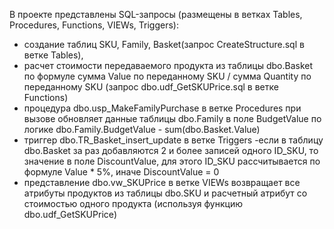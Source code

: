 В проекте представлены SQL-запросы (размещены в ветках Tables, Procedures, Functions, VIEWs, Triggers):
 - создание таблиц SKU, Family, Basket(запрос CreateStructure.sql в ветке Tables),
 - расчет стоимости передаваемого продукта из таблицы dbo.Basket по формуле сумма Value по переданному SKU / сумма Quantity по переданному SKU (запрос dbo.udf_GetSKUPrice.sql в ветке Functions)
 - процедура dbo.usp_MakeFamilyPurchase в ветке Procedures при вызове обновляет данные таблицы dbo.Family в поле BudgetValue по логике  dbo.Family.BudgetValue - sum(dbo.Basket.Value)
 - триггер dbo.TR_Basket_insert_update в ветке Triggers -если в таблицу dbo.Basket за раз добавляются 2 и более записей одного ID_SKU, то значение в поле DiscountValue, для этого ID_SKU рассчитывается по формуле Value * 5%, иначе DiscountValue = 0
 - представление dbo.vw_SKUPrice в ветке VIEWs возвращает все атрибуты продуктов из таблицы dbo.SKU и расчетный атрибут со стоимостью одного продукта (используя функцию dbo.udf_GetSKUPrice)

